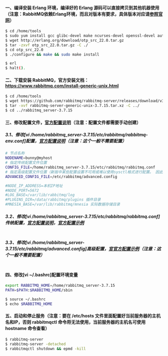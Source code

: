 #### 一、编译安装 Erlang 环境，编译好的 Erlang 源码可以直接拷贝到其他机器使用 （注意：RabbitMQ依赖Erlang环境，而且对版本有要求，具体版本对应请[参照官网](https://www.rabbitmq.com/which-erlang.html)）
```bash
$ cd /home/tools
$ sudo yum install gcc glibc-devel make ncurses-devel openssl-devel autoconf # 安装编译工具（注意：编译时还需机器装有JDK）
$ wget http://erlang.org/download/otp_src_22.0.tar.gz                        # 下载源码包
$ tar -zxvf otp_src_22.0.tar.gz -C ./                                        # 解压到当前目录   
$ cd otp_src_22.0
$ ./configure && make && sudo make install                                   # 编译安装，默认安装在 /usr/local/lib 目录下

$ erl                                                                        # 如果进入了 Eshell 命令行，说明 Erlang 编译安装成功了      
$ halt().                                                                    # 退出 Eshell 命令行                                           
```

#### 二、下载安装 RabbitMQ，官方安装文档：https://www.rabbitmq.com/install-generic-unix.html
```bash
$ cd /home/tools
$ wget https://github.com/rabbitmq/rabbitmq-server/releases/download/v3.7.15/rabbitmq-server-generic-unix-3.7.15.tar.xz
$ tar -xvf rabbitmq-server-generic-unix-3.7.15.tar.xz -C ../                 # 解压到上层目录
$ cd ../rabbitmq_server-3.7.15
```

#### 三、修改配置文件，[官方配置说明](https://www.rabbitmq.com/configure.html)（注意：配置文件都需要手动创建）
##### 3.1、修改[vi /home/rabbitmq_server-3.7.15/etc/rabbitmq/rabbitmq-env.conf]配置，[官方配置说明](https://www.rabbitmq.com/configure.html#environment-env-file-unix)（注意：这个一般不需要配置）
```bash
# 节点名称
NODENAME=bunny@myhost   
# 指定传统配置文件位置  
CONFIG_FILE=/home/rabbitmq_server-3.7.15/etc/rabbitmq/rabbitmq.conf
# 指定高级配置文件位置（新版中某些配置设置不可用或难以使用sysctl格式进行配置。 因此，可以使用Erlang术语格式的其他配置文件（与rabbitmq.config相同）。 该文件通常名为advanced.config。 它将与rabbitmq.conf中提供的配置合并）
ADVANCED_CONFIG_FILE=/etc/rabbitmq/advanced.config

#NODE_IP_ADDRESS=本机IP地址
#NODE_PORT=5672
#LOG_BASE=/var/lib/rabbitmq/log
#PLUGINS_DIR=/data/rabbitmq/plugins 插件目录
#MNESIA_BASE=/var/lib/rabbitmq/mnesia 实际数据存储目录
```

##### 3.2、修改[vi /home/rabbitmq_server-3.7.15/etc/rabbitmq/rabbitmq.conf]传统配置，[官方配置说明](https://www.rabbitmq.com/configure.html#config-items)，[官方配置示例](https://github.com/rabbitmq/rabbitmq-server/blob/v3.7.x/docs/rabbitmq.conf.example)
```bash
```

##### 3.3、修改[vi /home/rabbitmq_server-3.7.15/etc/rabbitmq/advanced.config]高级配置，[官官方配置示例](https://github.com/rabbitmq/rabbitmq-server/blob/master/docs/advanced.config.example)（注意：这个一般不需要配置）
```bash
```

#### 四、修改[vi ~/.bashrc]配置环境变量
```bash
export RABBITMQ_HOME=/home/rabbitmq_server-3.7.15
PATH=$PATH:$RABBITMQ_HOME/sbin                                               # linux以 : 号隔开，windows以 ; 号隔开

$ source ~/.bashrc                                                           # （系统重读配置）在各个机器上执行使配置文件生效（实验：敲个elastic然后按Tab键，如果补全了说明配置成功了）
$ echo $RABBITMQ_HOME
```

#### 五、启动和停止服务（注意：要在 /etc/hosts 文件里面配置好当前服务器的主机名和IP，否则 rabbitmqctl 命令将无法使用，当前服务器的主机名可使用 hostname 命令查看）
```bash
$ rabbitmq-server                                                            # 前台启动 RabbitMQ
$ rabbitmq-server -detached                                                  # 后台启动 RabbitMQ
$ rabbitmqctl shutdown && epmd -kill                                         # 停止 RabbitMQ 并且停止 Erlang 守护进程
```


